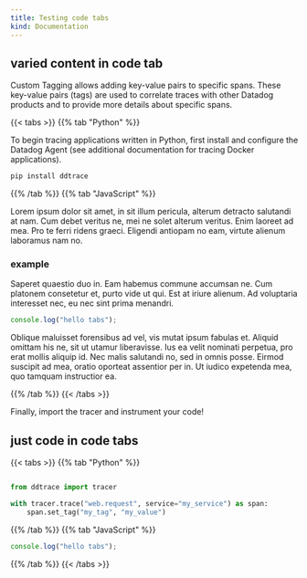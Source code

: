 ```yaml
---
title: Testing code tabs
kind: Documentation
---
```


## varied content in code tab

Custom Tagging allows adding key-value pairs to specific spans. These key-value pairs (tags) are used to correlate traces with other Datadog products and to provide more details about specific spans.

{{< tabs >}}
{{% tab "Python" %}}

To begin tracing applications written in Python, first install and configure the Datadog Agent (see additional documentation for tracing Docker applications).

```python
pip install ddtrace
```
{{% /tab %}}
{{% tab "JavaScript" %}}

Lorem ipsum dolor sit amet, in sit illum pericula, alterum detracto salutandi at nam. Cum debet veritus ne, mei ne solet alterum veritus. Enim laoreet ad mea. Pro te ferri ridens graeci. Eligendi antiopam no eam, virtute alienum laboramus nam no.

### example
Saperet quaestio duo in. Eam habemus commune accumsan ne. Cum platonem consetetur et, purto vide ut qui. Est at iriure alienum. Ad voluptaria interesset nec, eu nec sint prima menandri.

```javascript
console.log("hello tabs");
```

Oblique maluisset forensibus ad vel, vis mutat ipsum fabulas et. Aliquid omittam his ne, sit ut utamur liberavisse. Ius ea velit nominati perpetua, pro erat mollis aliquip id. Nec malis salutandi no, sed in omnis posse. Eirmod suscipit ad mea, oratio oporteat assentior per in. Ut iudico expetenda mea, quo tamquam instructior ea.

{{% /tab %}}
{{< /tabs >}}

Finally, import the tracer and instrument your code!

## just code in code tabs

{{< tabs >}}
{{% tab "Python" %}}
```python

from ddtrace import tracer

with tracer.trace("web.request", service="my_service") as span:
    span.set_tag("my_tag", "my_value")
```
{{% /tab %}}
{{% tab "JavaScript" %}}
```javascript
console.log("hello tabs");
```
{{% /tab %}}
{{< /tabs >}}

